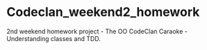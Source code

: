 # Codeclan_weekend2_homework
2nd weekend homework project - The OO CodeClan Caraoke - 
Understanding classes and TDD.

